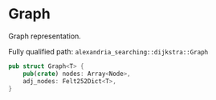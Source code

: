 # Graph

Graph representation.

Fully qualified path: `alexandria_searching::dijkstra::Graph`

```rust
pub struct Graph<T> {
    pub(crate) nodes: Array<Node>,
    adj_nodes: Felt252Dict<T>,
}
```

